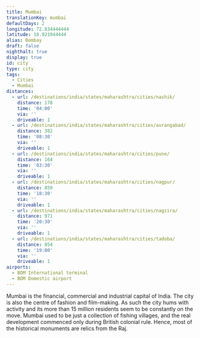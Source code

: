 ```yaml
---
title: Mumbai
translationKey: mumbai
defaultDays: 2
longitude: 72.834444444
latitude: 18.921944444
alias: Bombay
draft: false
nighthalt: true
display: true
id: city
type: city
tags:
  - Cities
  - Mumbai
distances:
  - url: /destinations/india/states/maharashtra/cities/nashik/
    distance: 178
    time: '04:00'
    via: ''
    driveable: 1
  - url: /destinations/india/states/maharashtra/cities/aurangabad/
    distance: 382
    time: '08:30'
    via: ''
    driveable: 1
  - url: /destinations/india/states/maharashtra/cities/pune/
    distance: 164
    time: '03:30'
    via: ''
    driveable: 1
  - url: /destinations/india/states/maharashtra/cities/nagpur/
    distance: 859
    time: '18:30'
    via: ''
    driveable: 1
  - url: /destinations/india/states/maharashtra/cities/nagzira/
    distance: 971
    time: '20:30'
    via: ''
    driveable: 1
  - url: /destinations/india/states/maharashtra/cities/tadoba/
    distance: 854
    time: '19:00'
    via: ''
    driveable: 1
airports:
  - BOM International terminal
  - BOM Domestic airport
---
```













































Mumbai is the financial, commercial and industrial capital of India. The city is also the centre of fashion and film-making. As such the city hums with activity and its more than 15 million residents seem to be constantly on the move. Mumbai used to be just a collection of fishing villages, and the real development commenced only during British colonial rule. Hence, most of the historical monuments are relics from the Raj.